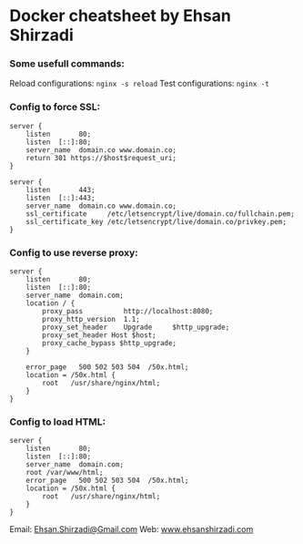 # Docker cheatsheet by Ehsan Shirzadi

### Some usefull commands:
Reload configurations: `nginx -s reload`
Test configurations: `nginx -t`

### Config to force SSL:
```
server {
    listen       80;
    listen  [::]:80;
    server_name  domain.co www.domain.co;
    return 301 https://$host$request_uri;
}

server {
    listen       443;
    listen  [::]:443;
    server_name  domain.co www.domain.co;
    ssl_certificate     /etc/letsencrypt/live/domain.co/fullchain.pem;
    ssl_certificate_key /etc/letsencrypt/live/domain.co/privkey.pem;
}

```

### Config to use reverse proxy:
```
server {
    listen       80;
    listen  [::]:80;
    server_name  domain.com;
    location / {
        proxy_pass          http://localhost:8080;
        proxy_http_version  1.1;
        proxy_set_header    Upgrade     $http_upgrade;
        proxy_set_header Host $host;
        proxy_cache_bypass $http_upgrade;
    }

    error_page   500 502 503 504  /50x.html;
    location = /50x.html {
        root   /usr/share/nginx/html;
    }
}
```

### Config to load HTML:
```
server {
    listen       80;
    listen  [::]:80;
    server_name  domain.com;
    root /var/www/html;
    error_page   500 502 503 504  /50x.html;
    location = /50x.html {
        root   /usr/share/nginx/html;
    }
}
```
Email: Ehsan.Shirzadi@Gmail.com
Web: www.ehsanshirzadi.com
